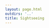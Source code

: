 ```yaml
---
layout: page.html
outdirs: '..'
title: Sightseeing
---
```


<!-- organized activities? 
other activities: 
shuttles to mailbox, still going on then or no? 
seattle center space needle chihuly EMP monorail columbia tower ferris wheel
go see a show, what's playing?
ferries - bainbridge, vashon, whidbey
SAM, AAM, Henry, Burke https://www.thestranger.com/visitors-guide/2017/05/10/25131756/the-strangers-guide-to-the-best-places-to-see-art-in-seattle
-->